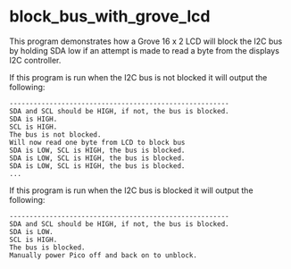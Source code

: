 # block_bus_with_grove_lcd

This program demonstrates how a Grove 16 x 2 LCD will block the I2C bus by
holding SDA low if an attempt is made to read a byte from the displays I2C
controller.

If this program is run when the I2C bus is not blocked it will output the
following:

```
-------------------------------------------------------
SDA and SCL should be HIGH, if not, the bus is blocked.
SDA is HIGH.
SCL is HIGH.
The bus is not blocked.
Will now read one byte from LCD to block bus
SDA is LOW, SCL is HIGH, the bus is blocked.
SDA is LOW, SCL is HIGH, the bus is blocked.
SDA is LOW, SCL is HIGH, the bus is blocked.
...
```

If this program is run when the I2C bus is blocked it will output the
following:

```
-------------------------------------------------------
SDA and SCL should be HIGH, if not, the bus is blocked.
SDA is LOW.
SCL is HIGH.
The bus is blocked.
Manually power Pico off and back on to unblock.
```

